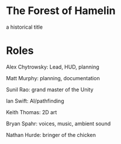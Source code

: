 # The Forest of Hamelin
a historical title

# Roles
Alex Chytrowsky: Lead, HUD, planning  

Matt Murphy: planning, documentation  

Sunil Rao: grand master of the Unity  

Ian Swift: AI/pathfinding  

Keith Thomas: 2D art  

Bryan Spahr: voices, music, ambient sound  

Nathan Hurde: bringer of the chicken  
